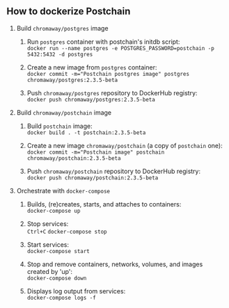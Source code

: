 ## How to dockerize Postchain ##

1. Build `chromaway/postgres` image

    1. Run `postgres` container with postchain's initdb script:  
```docker run --name postgres -e POSTGRES_PASSWORD=postchain -p 5432:5432 -d postgres```

    2. Create a new image from `postgres` container:  
```docker commit -m="Postchain postgres image" postgres chromaway/postgres:2.3.5-beta```

    3. Push `chromaway/postgres` repository to DockerHub registry:  
```docker push chromaway/postgres:2.3.5-beta```


2. Build `chromaway/postchain` image

    1. Build `postchain` image:  
```docker build . -t postchain:2.3.5-beta```

    2. Create a new image `chromaway/postchain` (a copy of `postchain` one):  
```docker commit -m="Postchain image" postchain chromaway/postchain:2.3.5-beta```

    3. Push `chromaway/postchain` repository to DockerHub registry:  
```docker push chromaway/postchain:2.3.5-beta```


3. Orchestrate with `docker-compose`

    1. Builds, (re)creates, starts, and attaches to containers:  
```docker-compose up```

    2. Stop services:  
```Ctrl+C```
```docker-compose stop```

    3. Start services:  
```docker-compose start```

    4. Stop and remove containers, networks, volumes, and images created by 'up':  
```docker-compose down```

    5. Displays log output from services:  
```docker-compose logs -f```